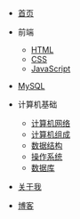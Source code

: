 * [首页](/)
* 前端
    * [HTML](HTML/ch01)
    * [CSS](CSS/ch01)
    * [JavaScript](JavaScript/ch01)
* [MySQL](MySQL/ch01)
* 计算机基础
    * [计算机网络](/1)
    * [计算机组成](3)
    * [数据结构](5)
    * [操作系统](4)
    * [数据库](2)

* [关于我](about)
* [博客](https://blog.mphy.top)



<!-- * 入门
  * [快速开始](zh-cn/quickstart.md)
  * [多页文档](zh-cn/more-pages.md)
  * [定制导航栏](zh-cn/custom-navbar.md)
  * [封面](zh-cn/cover.md)
* 配置
  * [配置项](zh-cn/configuration.md)
  * [主题](zh-cn/themes.md)
  * [使用插件](zh-cn/plugins.md)
  * [Markdown 配置](zh-cn/markdown.md)
  * [代码高亮](zh-cn/language-highlight.md) -->